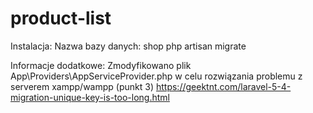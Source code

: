 # product-list
Instalacja:
Nazwa bazy danych: shop
php artisan migrate


Informacje dodatkowe:
Zmodyfikowano plik App\Providers\AppServiceProvider.php 
w celu rozwiązania problemu z serverem xampp/wampp (punkt 3)
https://geektnt.com/laravel-5-4-migration-unique-key-is-too-long.html